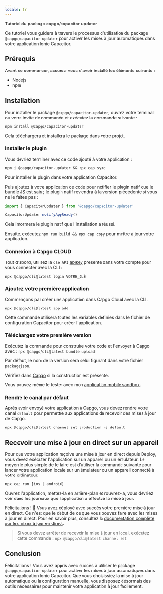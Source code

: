 ```yaml
---
locale: fr
---
```


Tutoriel du package capgo/capacitor-updater

Ce tutoriel vous guidera à travers le processus d'utilisation du package `@capgo/capacitor-updater` pour activer les mises à jour automatiques dans votre application Ionic Capacitor.

## Prérequis

Avant de commencer, assurez-vous d'avoir installé les éléments suivants :

- Nodejs
- npm

## Installation

Pour installer le package `@capgo/capacitor-updater`, ouvrez votre terminal ou votre invite de commande et exécutez la commande suivante :

```
npm install @capgo/capacitor-updater
```

Cela téléchargera et installera le package dans votre projet.

### Installer le plugin

Vous devriez terminer avec ce code ajouté à votre application :

`npm i @capgo/capacitor-updater && npx cap sync`

Pour installer le plugin dans votre application Capacitor.

Puis ajoutez à votre application ce code pour notifier le plugin natif que le bundle JS est sain ; le plugin natif reviendra à la version précédente si vous ne le faites pas :

```js
import { CapacitorUpdater } from '@capgo/capacitor-updater'

CapacitorUpdater.notifyAppReady()
```

Cela informera le plugin natif que l'installation a réussi.

Ensuite, exécutez `npm run build && npx cap copy` pour mettre à jour votre application.

### Connexion à Capgo CLOUD

Tout d'abord, utilisez la `clé API` [apikey](https://webcapgoapp/dashboard/apikeys/) présente dans votre compte pour vous connecter avec la CLI :

`npx @capgo/cli@latest login VOTRE_CLÉ`

### Ajoutez votre première application

Commençons par créer une application dans Capgo Cloud avec la CLI.

`npx @capgo/cli@latest app add`

Cette commande utilisera toutes les variables définies dans le fichier de configuration Capacitor pour créer l'application.

### Téléchargez votre première version

Exécutez la commande pour construire votre code et l'envoyer à Capgo avec :
`npx @capgo/cli@latest bundle upload`

Par défaut, le nom de la version sera celui figurant dans votre fichier `packagejson`.

Vérifiez dans [Capgo](https://webcapgoapp/) si la construction est présente.

Vous pouvez même le tester avec mon [application mobile sandbox](https://capgoapp/app_mobile/).

### Rendre le canal par défaut

Après avoir envoyé votre application à Capgo, vous devez rendre votre canal `default` pour permettre aux applications de recevoir des mises à jour de Capgo.

`npx @capgo/cli@latest channel set production -s default`

## Recevoir une mise à jour en direct sur un appareil

Pour que votre application reçoive une mise à jour en direct depuis Deploy, vous devez exécuter l'application sur un appareil ou un émulateur. Le moyen le plus simple de le faire est d'utiliser la commande suivante pour lancer votre application locale sur un émulateur ou un appareil connecté à votre ordinateur.

    npx cap run [ios | android]

Ouvrez l'application, mettez-la en arrière-plan et rouvrez-la, vous devriez voir dans les journaux que l'application a effectué la mise à jour.

Félicitations ! 🎉 Vous avez déployé avec succès votre première mise à jour en direct. Ce n'est que le début de ce que vous pouvez faire avec les mises à jour en direct. Pour en savoir plus, consultez la [documentation complète sur les mises à jour en direct](/docs/plugin/cloud-mode/getting-started/).

> Si vous devez arrêter de recevoir la mise à jour en local, exécutez cette commande :
`npx @capgo/cli@latest channel set`

## Conclusion

Félicitations ! Vous avez appris avec succès à utiliser le package `@capgo/capacitor-updater` pour activer les mises à jour automatiques dans votre application Ionic Capacitor. Que vous choisissiez la mise à jour automatique ou la configuration manuelle, vous disposez désormais des outils nécessaires pour maintenir votre application à jour facilement.